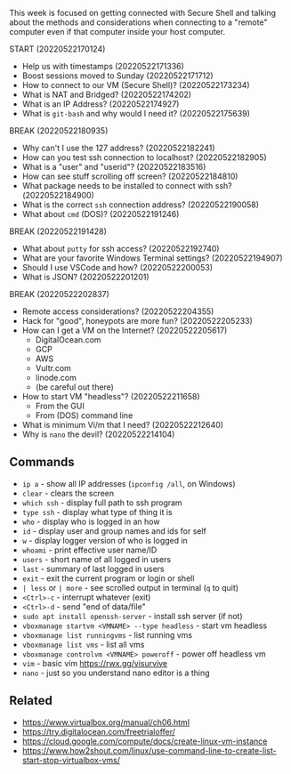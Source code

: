 This week is focused on getting connected with Secure Shell and talking
about the methods and considerations when connecting to a "remote"
computer even if that computer inside your host computer.

START (20220522170124)

* Help us with timestamps (20220522171336)
* Boost sessions moved to Sunday (20220522171712)
* How to connect to our VM (Secure Shell)? (20220522173234)
* What is NAT and Bridged? (20220522174202)
* What is an IP Address? (20220522174927)
* What is `git-bash` and why would I need it? (20220522175639)

BREAK (20220522180935)

* Why can't I use the 127 address? (20220522182241)
* How can you test ssh connection to localhost? (20220522182905)
* What is a "user" and "userid"? (20220522183516)
* How can see stuff scrolling off screen? (20220522184810)
* What package needs to be installed to connect with ssh?(20220522184900)
* What is the correct `ssh` connection address? (20220522190058)
* What about `cmd` (DOS)? (20220522191246)

BREAK (20220522191428)

* What about `putty` for ssh access? (20220522192740)
* What are your favorite Windows Terminal settings? (20220522194907)
* Should I use VSCode and how? (20220522200053)
* What is JSON? (20220522201201)

BREAK (20220522202837)

* Remote access considerations? (20220522204355)
* Hack for "good", honeypots are more fun? (20220522205233)
* How can I get a VM on the Internet? (20220522205617)
  * DigitalOcean.com
  * GCP
  * AWS
  * Vultr.com
  * linode.com
  * (be careful out there)
* How to start VM "headless"? (20220522211658)
  * From the GUI
  * From (DOS) command line
* What is minimum Vi/m that I need? (20220522212640)
* Why is `nano` the devil? (20220522214104)

## Commands

* `ip a` - show all IP addresses (`ipconfig /all`, on Windows)
* `clear` - clears the screen
* `which ssh` - display full path to ssh program
* `type ssh` - display what type of thing it is
* `who` - display who is logged in an how
* `id` - display user and group names and ids for self
* `w` - display logger version of who is logged in
* `whoami` - print effective user name/ID
* `users` - short name of all logged in users
* `last` - summary of last logged in users
* `exit` - exit the current program or login or shell
* `| less` or `| more` - see scrolled output in terminal (`q` to quit)
* `<Ctrl>-c` - interrupt whatever (exit)
* `<Ctrl>-d` - send "end of data/file"
* `sudo apt install openssh-server` - install ssh server (if not)
* `vboxmanage startvm <VMNAME> --type headless` - start vm headless
* `vboxmanage list runningvms` - list running vms
* `vboxmanage list vms` - list all vms
* `vboxmanage controlvm <VMNAME> poweroff` - power off headless vm
* `vim` - basic vim https://rwx.gg/visurvive
* `nano` - just so you understand nano editor is a thing

## Related

* https://www.virtualbox.org/manual/ch06.html
* https://try.digitalocean.com/freetrialoffer/
* https://cloud.google.com/compute/docs/create-linux-vm-instance
* https://www.how2shout.com/linux/use-command-line-to-create-list-start-stop-virtualbox-vms/
